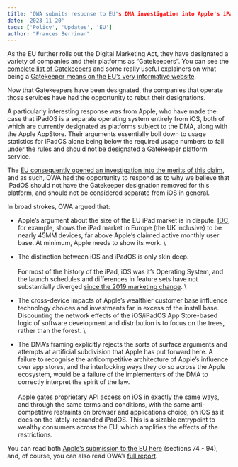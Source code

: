 ```yaml
---
title: 'OWA submits response to EU's DMA investigation into Apple's iPadOS'
date: '2023-11-20'
tags: ['Policy', 'Updates', 'EU']
author: "Frances Berriman"
---
```


As the EU further rolls out the Digital Marketing Act, they have designated a variety of companies and their platforms as “Gatekeepers”. You can see the [complete list of Gatekeepers](https://ec.europa.eu/commission/presscorner/detail/en/ip_23_4328) and some really useful explainers on what being a [Gatekeeper means on the EU’s very informative website](https://commission.europa.eu/strategy-and-policy/priorities-2019-2024/europe-fit-digital-age/digital-markets-act-ensuring-fair-and-open-digital-markets_en).

Now that Gatekeepers have been designated, the companies that operate those services have had the opportunity to rebut their designations. 

A particularly interesting response was from Apple, who have made the case that iPadOS is a separate operating system entirely from iOS, both of which are currently designated as platforms subject to the DMA, along with the Apple AppStore. Their arguments essentially boil down to usage statistics for iPadOS alone being below the required usage numbers to fall under the rules and should not be designated a Gatekeeper platform service.

The [EU consequently opened an investigation into the merits of this claim](https://ec.europa.eu/competition/digital_markets_act/cases/202343/DMA_100047_5136.pdf), and as such, OWA had the opportunity to respond as to why we believe that iPadOS should not have the Gatekeeper designation removed for this platform, and should not be considered separate from iOS in general.  

In broad strokes, OWA argued that:



* Apple’s argument about the size of the EU iPad market is in dispute. [IDC](https://www.idc.com/getdoc.jsp?containerId=IDC_P36344), for example, shows the iPad market in Europe (the UK inclusive) to be nearly 45MM devices, far above Apple’s claimed active monthly user base. At minimum, Apple needs to show its work. \

* The distinction between iOS and iPadOS is only skin deep.  \
 \
For most of the history of the iPad, iOS was it’s Operating System, and the launch schedules and differences in feature sets have not substantially diverged [since the 2019 marketing change](https://en.wikipedia.org/wiki/IPadOS#History). \

* The cross-device impacts of Apple’s wealthier customer base influence technology choices and investments far in excess of the install base. Discounting the network effects of the iOS/iPadOS App Store-based logic of software development and distribution is to focus on the trees, rather than the forest. \

* The DMA’s framing explicitly rejects the sorts of surface arguments and attempts at artificial subdivision that Apple has put forward here. A failure to recognise the anticompetitive architecture of Apple’s influence over app stores, and the interlocking ways they do so across the Apple ecosystem, would be a failure of the implementers of the DMA to correctly interpret the spirit of the law. \
 \
Apple gates proprietary API access on iOS in exactly the same ways, and through the same terms and conditions, with the same anti-competitive restraints on browser and applications choice, on iOS as it does on the lately-rebranded iPadOS. This is a sizable entrypoint to wealthy consumers across the EU, which amplifies the effects of the restrictions.

You can read both [Apple’s submission to the EU here](https://ec.europa.eu/competition/digital_markets_act/cases/202344/DMA_100025_228.pdf) (sections 74 - 94), and, of course, you can also read OWA’s [full report](link).
